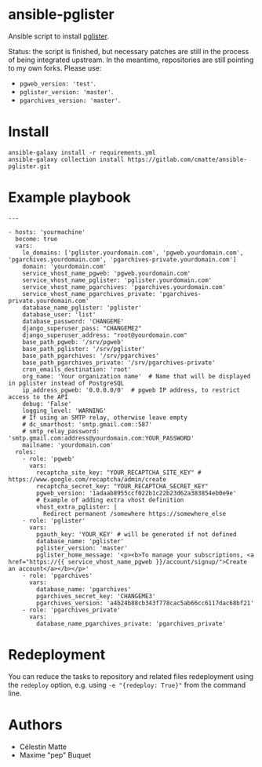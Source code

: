 # ansible-pglister

Ansible script to install [pglister](https://gitlab.com/pglister/pglister).

Status: the script is finished, but necessary patches are still in the process of being integrated upstream. In the meantime, repositories are still pointing to my own forks. Please use:
- `pgweb_version: 'test'`.
- `pglister_version: 'master'`.
- `pgarchives_version: 'master'`.

# Install

```
ansible-galaxy install -r requirements.yml
ansible-galaxy collection install https://gitlab.com/cmatte/ansible-pglister.git
```

# Example playbook

```
---

- hosts: 'yourmachine'
  become: true
  vars:
    le_domains: ['pglister.yourdomain.com', 'pgweb.yourdomain.com', 'pgarchives.yourdomain.com', 'pgarchives-private.yourdomain.com']
    domain: 'yourdomain.com'
    service_vhost_name_pgweb: 'pgweb.yourdomain.com'
    service_vhost_name_pglister: 'pglister.yourdomain.com'
    service_vhost_name_pgarchives: 'pgarchives.yourdomain.com'
    service_vhost_name_pgarchives_private: 'pgarchives-private.yourdomain.com'
    database_name_pglister: 'pglister'
    database_user: 'list'
    database_password: 'CHANGEME'
    django_superuser_pass: "CHANGEME2"
    django_superuser_address: "root@yourdomain.com"
    base_path_pgweb: '/srv/pgweb'
    base_path_pglister: '/srv/pglister'
    base_path_pgarchives: '/srv/pgarchives'
    base_path_pgarchives_private: '/srv/pgarchives-private'
    cron_emails_destination: 'root'
    org_name: 'Your organization name'  # Name that will be displayed in pglister instead of PostgreSQL
    ip_address_pgweb: '0.0.0.0/0'  # pgweb IP address, to restrict access to the API
    debug: 'False'
    logging_level: 'WARNING'
    # If using an SMTP relay, otherwise leave empty
    # dc_smarthost: 'smtp.gmail.com::587'
    # smtp_relay_password: 'smtp.gmail.com:address@yourdomain.com:YOUR_PASSWORD'
    mailname: 'yourdomain.com'
  roles:
    - role: 'pgweb'
      vars:
        recaptcha_site_key: "YOUR_RECAPTCHA_SITE_KEY" # https://www.google.com/recaptcha/admin/create
        recaptcha_secret_key: "YOUR_RECAPTCHA_SECRET_KEY"
        pgweb_version: '1adaab8955ccf022b1c22b23d62a383854eb0e9e'
        # Example of adding extra vhost definition
        vhost_extra_pglister: |
          Redirect permanent /somewhere https://somewhere_else
    - role: 'pglister'
      vars:
        pgauth_key: 'YOUR_KEY' # will be generated if not defined
        database_name: 'pglister'
        pglister_version: 'master'
        pglister_home_message: '<p><b>To manage your subscriptions, <a href="https://{{ service_vhost_name_pgweb }}/account/signup/">Create an account</a></b></p>'
    - role: 'pgarchives'
      vars:
        database_name: 'pgarchives'
        pgarchives_secret_key: 'CHANGEME3'
        pgarchives_version: 'a4b24b88cb343f778cac5ab66cc6117dac68bf21'
    - role: 'pgarchives_private'
      vars:
        database_name_pgarchives_private: 'pgarchives_private'
```

# Redeployment

You can reduce the tasks to repository and related files redeployment using the `redeploy` option, e.g. using `-e "{redeploy: True}"` from the command line.

# Authors

- Célestin Matte
- Maxime "pep" Buquet
